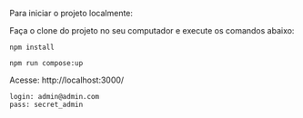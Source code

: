 Para iniciar o projeto localmente:

Faça o clone do projeto no seu computador e execute os comandos abaixo:

    npm install

    npm run compose:up

Acesse: http://localhost:3000/

    login: admin@admin.com
    pass: secret_admin
